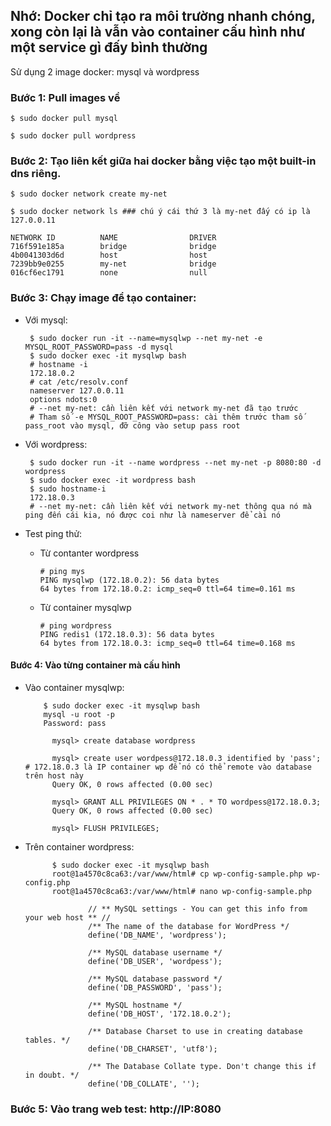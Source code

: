 ## Nhớ: Docker chỉ tạo ra môi trường nhanh chóng, xong còn lại là vẫn vào container cấu hình như một service gì đấy bình thường

Sử dụng 2 image docker: mysql và wordpress

### Bước 1: Pull images về

    $ sudo docker pull mysql

    $ sudo docker pull wordpress
    
### Bước 2: Tạo liên kết giữa hai docker bằng việc tạo một built-in dns riêng.

    $ sudo docker network create my-net
    
    $ sudo docker network ls ### chú ý cái thứ 3 là my-net đấy có ip là 127.0.0.11
    
    NETWORK ID          NAME                DRIVER
    716f591e185a        bridge              bridge              
    4b0041303d6d        host                host                
    7239bb9e0255        my-net              bridge              
    016cf6ec1791        none                null
   
### Bước 3: Chạy image để tạo container:

 * Với mysql: 
   
        $ sudo docker run -it --name=mysqlwp --net my-net -e MYSQL_ROOT_PASSWORD=pass -d mysql 
        $ sudo docker exec -it mysqlwp bash
        # hostname -i
        172.18.0.2
        # cat /etc/resolv.conf
        nameserver 127.0.0.11
        options ndots:0
        # --net my-net: cần liên kết với network my-net đã tạo trước 
        # Tham số -e MYSQL_ROOT_PASSWORD=pass: cài thêm trước tham số pass_root vào mysql, đỡ công vào setup pass root 
        
 * Với wordpress:
 
        $ sudo docker run -it --name wordpress --net my-net -p 8080:80 -d wordpress 
        $ sudo docker exec -it wordpress bash
        $ sudo hostname-i
        172.18.0.3
        # --net my-net: cần liên kết với network my-net thông qua nó mà ping đến cái kia, nó được coi như là nameserver để cài nó
 
 * Test ping thử:
 
    + Từ contanter wordpress
    
          # ping mys
          PING mysqlwp (172.18.0.2): 56 data bytes
          64 bytes from 172.18.0.2: icmp_seq=0 ttl=64 time=0.161 ms
        
    + Từ container mysqlwp    
    
          # ping wordpress
          PING redis1 (172.18.0.3): 56 data bytes
          64 bytes from 172.18.0.3: icmp_seq=0 ttl=64 time=0.168 ms
        
#### Bước 4: Vào từng container mà cấu hình

* Vào container mysqlwp:

          $ sudo docker exec -it mysqlwp bash
          mysql -u root -p 
          Password: pass
          
            mysql> create database wordpress
            
            mysql> create user wordpess@172.18.0.3 identified by 'pass'; # 172.18.0.3 là IP container wp để nó có thể remote vào database trên host này
            Query OK, 0 rows affected (0.00 sec)

            mysql> GRANT ALL PRIVILEGES ON * . * TO wordpess@172.18.0.3;
            Query OK, 0 rows affected (0.00 sec)

            mysql> FLUSH PRIVILEGES;

* Trên container wordpress:

            $ sudo docker exec -it mysqlwp bash
            root@1a4570c8ca63:/var/www/html# cp wp-config-sample.php wp-config.php
            root@1a4570c8ca63:/var/www/html# nano wp-config-sample.php
            
                    // ** MySQL settings - You can get this info from your web host ** //
                    /** The name of the database for WordPress */
                    define('DB_NAME', 'wordpress');

                    /** MySQL database username */
                    define('DB_USER', 'wordpess');

                    /** MySQL database password */
                    define('DB_PASSWORD', 'pass');

                    /** MySQL hostname */
                    define('DB_HOST', '172.18.0.2');

                    /** Database Charset to use in creating database tables. */
                    define('DB_CHARSET', 'utf8');

                    /** The Database Collate type. Don't change this if in doubt. */
                    define('DB_COLLATE', '');
                    
### Bước 5: Vào trang web test: http://IP:8080 

            
            

